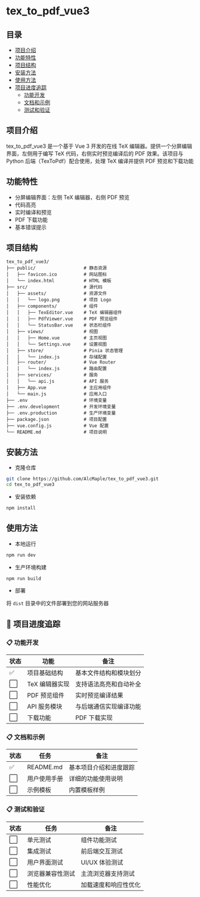 # tex_to_pdf_vue3

## 目录

- [项目介绍](#项目介绍)
- [功能特性](#功能特性)
- [项目结构](#项目结构)
- [安装方法](#安装方法)
- [使用方法](#使用方法)
- [项目进度追踪](#项目进度追踪)
  - [功能开发](#功能开发)
  - [文档和示例](#文档和示例)
  - [测试和验证](#测试和验证)

## 项目介绍

tex_to_pdf_vue3 是一个基于 Vue 3 开发的在线 TeX 编辑器。提供一个分屏编辑界面，左侧用于编写 TeX 代码，右侧实时预览编译后的 PDF 效果。该项目与 Python 后端（TexToPdf）配合使用，处理 TeX 编译并提供 PDF 预览和下载功能

## 功能特性

- 分屏编辑界面：左侧 TeX 编辑器，右侧 PDF 预览
- 代码高亮
- 实时编译和预览
- PDF 下载功能
- 基本错误提示

## 项目结构

```
tex_to_pdf_vue3/
├── public/                  # 静态资源
│   ├── favicon.ico          # 网站图标
│   └── index.html           # HTML 模板
├── src/                     # 源代码
│   ├── assets/              # 资源文件
│   │   └── logo.png         # 项目 Logo
│   ├── components/          # 组件
│   │   ├── TexEditor.vue    # TeX 编辑器组件
│   │   ├── PdfViewer.vue    # PDF 预览组件
│   │   └── StatusBar.vue    # 状态栏组件
│   ├── views/               # 视图
│   │   ├── Home.vue         # 主页视图
│   │   └── Settings.vue     # 设置视图
│   ├── store/               # Pinia 状态管理
│   │   └── index.js         # 存储配置
│   ├── router/              # Vue Router
│   │   └── index.js         # 路由配置
│   ├── services/            # 服务
│   │   └── api.js           # API 服务
│   ├── App.vue              # 主应用组件
│   └── main.js              # 应用入口
├── .env                     # 环境变量
├── .env.development         # 开发环境变量
├── .env.production          # 生产环境变量
├── package.json             # 项目配置
├── vue.config.js            # Vue 配置
└── README.md                # 项目说明
```

## 安装方法

- 克隆仓库

```bash
git clone https://github.com/AlcMaple/tex_to_pdf_vue3.git
cd tex_to_pdf_vue3
```

- 安装依赖

```bash
npm install
```

## 使用方法

- 本地运行

```bash
npm run dev
```

- 生产环境构建

```bash
npm run build
```

- 部署

将 `dist` 目录中的文件部署到您的网站服务器

## 🚀 项目进度追踪

### 📋 功能开发

| 状态 | 功能           | 备注                   |
| ---- | -------------- | ---------------------- |
| ✅    | 项目基础结构   | 基本文件结构和模块划分 |
| ⬜    | TeX 编辑器实现 | 支持语法高亮和自动补全 |
| ⬜    | PDF 预览组件   | 实时预览编译结果       |
| ⬜    | API 服务模块   | 与后端通信实现编译功能 |
| ⬜    | 下载功能       | PDF 下载实现           |

### 📋 文档和示例

| 状态 | 任务         | 备注                   |
| ---- | ------------ | ---------------------- |
| ✅    | README.md    | 基本项目介绍和进度跟踪 |
| ⬜    | 用户使用手册 | 详细的功能使用说明     |
| ⬜    | 示例模板     | 内置模板样例           |

### 📋 测试和验证

| 状态 | 任务             | 备注                 |
| ---- | ---------------- | -------------------- |
| ⬜    | 单元测试         | 组件功能测试         |
| ⬜    | 集成测试         | 前后端交互测试       |
| ⬜    | 用户界面测试     | UI/UX 体验测试       |
| ⬜    | 浏览器兼容性测试 | 主流浏览器支持测试   |
| ⬜    | 性能优化         | 加载速度和响应性优化 |
